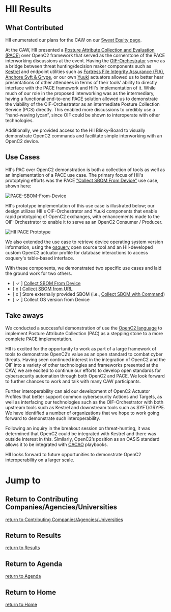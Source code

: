 # HII Results

## What Contributed

HII enumerated our plans for the CAW on our [Sweat Equity page](../../../SweatEquity/HII/README.md).

At the CAW, HII presented a [Posture Attribute Collection and
Evaluation
(PACE)](https://github.com/opencybersecurityalliance/PACE) over
OpenC2 framework that served as the cornerstone of the PACE
interworking discussions at the event. Having the
[OIF-Orchestrator](https://github.com/oasis-open/openc2-oif-orchestrator)
serve as a bridge between threat hunting/decision maker
components such as
[Kestrel](https://github.com/opencybersecurityalliance/kestrel-lang)
and endpoint utilities such as [Fortress File Integrity Assurance
(FIA)](../../../SweatEquity/Fortress/README.md), [Anchore Syft &
Grype](../../../SweatEquity/Anchore/README.md), or our own
[Yuuki](https://github.com/oasis-open/openc2-yuuki) actuators
allowed us to better hear presentations of other attendees in
terms of their tools’ ability to directly interface with the PACE
framework and HII's implementation of it. While much of our role
in the proposed interworking was as the intermediary, having a
functional end-to-end PACE solution allowed us to demonstrate the
viability of the OIF-Orchestrator as an intermediate Posture
Collection Service (PCS) directly. This enabled more discussions
to credibly use a “hand-waving lycan”, since OIF could be shown
to interoperate with other technologies.

Additionally, we provided access to the HII Blinky-Board to
visually demonstrate OpenC2 commands and facilitate simple
interworking with an OpenC2 device.

## Use Cases

HII's PAC over OpenC2 demonstration is both a collection of tools
as well as an implementation of a PACE use case. The primary
focus of HII's protoptying efforts was the PACE ["Collect SBOM
From
Device"](https://github.com/opencybersecurityalliance/PACE/blob/main/docs/UseCases/collect_sbom_from_device.md)
use case, shown here:

![PACE-SBOM-From-Device](https://raw.githubusercontent.com/opencybersecurityalliance/PACE/main/docs/UseCases/Images/CollectSbomFromDevice.png)

HII's prototype implementation of this use case is illustrated
below; our design utilizes HII's OIF-Orchestrator and Yuuki
components that enable rapid prototyping of OpenC2 exchanges,
with enhancements made to the OIF-Orchestrator to enable it to
serve as an OpenC2 Consumer / Producer.

![HII PACE
Prototype](./images/Orchestrator-Consumer-at-CAW.drawio.png)

We also extended the use case to retrieve device operating system
version information, using the [osquery](https://osquery.io/)
open source tool and an HII-developed custom OpenC2 actuator
profile for database interactions to access osquery's table-based
interface.

With these components, we demonstrated two specific use cases and
laid the ground work for two others.

 - [ ✓ ] [Collect SBOM From
   Device](https://github.com/opencybersecurityalliance/PACE/blob/main/docs/UseCases/collect_sbom_from_device.md)
 - [ x ] [Collect SBOM from
   URL](https://github.com/opencybersecurityalliance/PACE/blob/main/docs/UseCases/collect_sbom_from_url.md)
 - [ x ] Store externally provided SBOM (i.e., [Collect SBOM with
   Command](https://github.com/opencybersecurityalliance/PACE/blob/main/docs/UseCases/collect_sbom_with_command.md))
 - [ ✓ ] Collect OS version from Device



## Take aways

We conducted a successful demonstration of use the [OpenC2
language](https://openc2.org) to implement Posture Attribute
Collection (PAC) as a stepping stone to a more complete PACE
implementation.

HII is excited for the opportunity to work as part of a large
framework of tools to demonstrate OpenC2’s value as an open
standard to combat cyber threats. Having seen continued interest
in the integration of OpenC2 and the OIF into a variety of other
technologies and frameworks presented at the CAW, we are excited
to continue our efforts to develop open standards for
cybersecurity automation through both OpenC2 and PACE. We look
forward to further chances to work and talk with many CAW
participants. 

Further interoperability can aid our development of OpenC2
Actuator Profiles that better support common cybersecurity
Actions and Targets, as well as interfacing our technologies such
as the OIF-Orchestrator with both upstream tools such as Kestrel
and downstream tools such as SYFT/GRYPE. We have identified a
number of organizations that we hope to work going forward to
demonstrate such interoperability.

Following an inquiry in the breakout session on threat-hunting,
it was determined that OpenC2 could be integrated with Kestrel
and there was outside interest in this. Similarly, OpenC2’s
position as an OASIS standard allows it to be integrated with
[CACAO](http://oasis-open.org/committees/tc_home.php?wg_abbrev=cacao)
playbooks.

HII looks forward to future opportunities to demonstrate OpenC2
interoperability on a larger scale.

# Jump to
## Return to Contributing Companies/Agencies/Universities
[return to Contributing Companies/Agencies/Universities](../../Orgs)

## Return to Results
[return to Results](../../../Results)

## Return to Agenda
[return to Agenda](../../../Agenda)

## Return to Home
[return to Home](../../../index.md)
